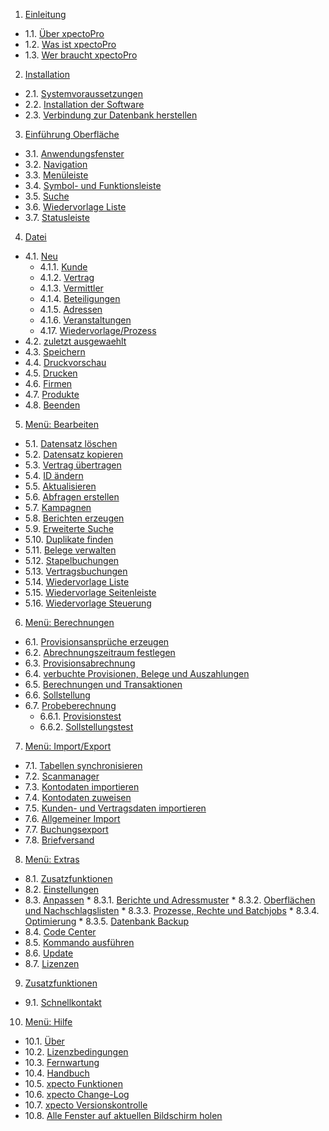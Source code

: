 1. [Einleitung](http://help.xpecto.de/Einleitung)
* 1.1. [Über xpectoPro](http://help.xpecto.de/Einleitung/Über_xpectoPro)
*  1.2. [Was ist xpectoPro](http://help.xpecto.de/Einleitung/Was_ist_xpectoPro)
*  1.3. [Wer braucht xpectoPro](http://help.xpecto.de/Einleitung/Wer_braucht_xpectoPro)
2.   [Installation](http://help.xpecto.de/Installation)
*  2.1. [Systemvoraussetzungen](http://help.xpecto.de/Installation/Systemvoraussetzungen)
*  2.2. [Installation der Software](http://help.xpecto.de/Installation/Installation_der_Software)
*  2.3. [Verbindung zur Datenbank herstellen](http://help.xpecto.de/Installation/Verbindung_zur_Datenbank_herstellen)
3.   [Einführung Oberfläche](http://help.xpecto.de/Einfuerung_Oberflaeche)
*  3.1. [Anwendungsfenster](http://help.xpecto.de/Einrichten_der_Stammdaten/Firmen_anlegen)
*  3.2. [Navigation](http://help.xpecto.de/Einrichten_der_Stammdaten/Produkte_anlegen)
*  3.3. [Menüleiste](http://help.xpecto.de/Einrichten_der_Stammdaten/Vermittler_anlegen)
*  3.4. [Symbol- und Funktionsleiste](http://help.xpecto.de/Einrichten_der_Stammdaten/Vermittlerstruktur_festlegen)
*  3.5. [Suche](http://help.xpecto.de/Einrichten_der_Stammdaten/Kunden_anlegen)
*  3.6. [Wiedervorlage Liste](http://help.xpecto.de/Einrichten_der_Stammdaten/Verträge_anlegen)
*  3.7. [Statusleiste](http://help.xpecto.de/Einrichten_der_Stammdaten/Verträge_anlegen)
4. [Datei](http://help.xpecto.de/Datei)
* 4.1. [Neu](http://help.xpecto.de/Datei/Neu)
     * 4.1.1. [Kunde](http://help.xpecto.de/Datei/Neu/Kunde)
     * 4.1.2.  [Vertrag](http://help.xpecto.de/Datei/Neu/Vertrag)
     *  4.1.3. [Vermittler](http://help.xpecto.de/Datei/Neu/Vermittler)
     *  4.1.4. [Beteiligungen](http://help.xpecto.de/Datei/Neu/Beteiligungen)
     *  4.1.5. [Adressen](http://help.xpecto.de/Datei/Neu/Interessenten)
     *  4.1.6. [Veranstaltungen](http://help.xpecto.de/Datei/Neu/Veranstaltungen)
     *  4.17. [Wiedervorlage/Prozess](http://help.xpecto.de/Datei/Neu/Wiedervorlage_Prozess)
 * 4.2. [zuletzt ausgewaehlt](http://help.xpecto.de/Datei/zuletzt_ausgewaehlt)
*  4.3. [Speichern](http://help.xpecto.de/Datei/Speichern)
*  4.4. [Druckvorschau](http://help.xpecto.de/Datei/Druckvorschau)
*  4.5. [Drucken](http://help.xpecto.de/Datei/Drucken)
* 4.6. [Firmen](http://help.xpecto.de/Datei/Firmen)
*  4.7. [Produkte](http://help.xpecto.de/Datei/Produkte)
*  4.8. [Beenden](http://help.xpecto.de/Datei/Beenden)
5. [Menü: Bearbeiten](http://help.xpecto.de/Bearbeiten)
*  5.1. [Datensatz löschen](http://help.xpecto.de/Bearbeiten/Datensatz_löschen)
* 5.2. [Datensatz kopieren](http://help.xpecto.de/Bearbeiten/Datensatz_kopieren)
* 5.3. [Vertrag übertragen](http://help.xpecto.de/Bearbeiten/Vertrag_übertragen)
* 5.4. [ID ändern](http://help.xpecto.de/Bearbeiten/ID_ändern)
* 5.5. [Aktualisieren](http://help.xpecto.de/Bearbeiten/Aktualisieren)
* 5.6. [Abfragen erstellen](http://help.xpecto.de/Bearbeiten/Abfragen_erstellen)
* 5.7. [Kampagnen](http://help.xpecto.de/Bearbeiten/Kampagnen)
* 5.8. [Berichten erzeugen](http://help.xpecto.de/Bearbeiten/Berichten_erzeugen)
* 5.9. [Erweiterte Suche](http://help.xpecto.de/Bearbeiten/Erweiterte_Suche)
* 5.10. [Duplikate finden](http://help.xpecto.de/Bearbeiten/Duplikate_finden)
* 5.11. [Belege verwalten](http://help.xpecto.de/Bearbeiten/Belege_verwalten)
*  5.12. [Stapelbuchungen](http://help.xpecto.de/Bearbeiten/Stapelbuchungen)
* 5.13. [Vertragsbuchungen](http://help.xpecto.de/Bearbeiten/Vertragsbuchungen)
* 5.14. [Wiedervorlage Liste](http://help.xpecto.de/Bearbeiten/Wiedervorlage_Liste)
* 5.15. [Wiedervorlage Seitenleiste](http://help.xpecto.de/Bearbeiten/Wiedervorlage_Seitenliste)
* 5.16.  [Wiedervorlage Steuerung](http://help.xpecto.de/Bearbeiten/Wiedervorlage_Steuereung)
6. [Menü: Berechnungen](http://help.xpecto.de/Berechnungen) 
*  6.1. [Provisionsansprüche erzeugen](http://help.xpecto.de/Berechnungen/Provisionsansprueche_erzeugen)
*  6.2. [Abrechnungszeitraum festlegen](http://help.xpecto.de/Berechnungen/Abrechnungszeitraum_festlegen)
*  6.3. [Provisionsabrechnung](http://help.xpecto.de/Berechnungen/Provisionsabrechnung)
*  6.4. [verbuchte Provisionen, Belege und Auszahlungen](http://help.xpecto.de/Berechnungen/verbuchte_Provisionen_Belege_und_Auszahlungen)
*  6.5. [Berechnungen und Transaktionen](http://help.xpecto.de/Berechnungen/Berechnungen_und_Transaktionen)
*  6.6. [Sollstellung](http://help.xpecto.de/Berechnungen/Sollstellung)
*  6.7. [Probeberechnung](http://help.xpecto.de/Berechnungen/Probeberechnung)
     *  6.6.1. [Provisionstest](http://help.xpecto.de/Berechnungen/Provisionstest)
     * 6.6.2. [Sollstellungstest](http://help.xpecto.de/Berechnungen/Sollstellungstest)
7.   [Menü: Import/Export](http://help.xpecto.de/Import_Export)
*  7.1. [Tabellen synchronisieren](http://help.xpecto.de/Import_Export/Tabellen_synchronisieren)
*  7.2. [Scanmanager](http://help.xpecto.de/Einleitung/Import_Export/Scanmanger)
*  7.3. [Kontodaten importieren](http://help.xpecto.de/Import_Export/Kontodaten_importieren)
* 7.4. [Kontodaten zuweisen](http://help.xpecto.de/Import_Export/Kontodaten_zuweisen)
* 7.5. [Kunden- und Vertragsdaten importieren](http://help.xpecto.de/Import_Export/Kunden_und_Vertragsdaten_importieren)
* 7.6. [Allgemeiner Import](http://help.xpecto.de/Import_Export/Allgemeiner_Import)
*  7.7. [Buchungsexport](http://help.xpecto.de/Import_Export/Buchungsexport)
* 7.8. [Briefversand](http://help.xpecto.de/Import_Export/Briefversand)
8.   [Menü: Extras](http://help.xpecto.de/Extras)
*  8.1. [Zusatzfunktionen](http://help.xpecto.de/Extras/Zusatzfunktionen)
*  8.2. [Einstellungen](http://help.xpecto.de/Extras/Einstellungen)
*  8.3. [Anpassen](http://help.xpecto.de/Extras/Anpassen)
           *  8.3.1. [Berichte und Adressmuster](http://help.xpecto.de/Extras/Anpassen_Berichte_und_Adressmuster)
           *  8.3.2. [Oberflächen und Nachschlagslisten](http://help.xpecto.de/Extras/Anpassen_Oberflächen_und_Nachschlagslisten)
           *  8.3.3. [Prozesse, Rechte und Batchjobs](http://help.xpecto.de/Extras/Anpassen_Prozesse_Rechte_und_Batchjobs)
           *  8.3.4. [Optimierung](http://help.xpecto.de/Extras/Anpassen_Optimierung)
           *  8.3.5. [Datenbank Backup](http://help.xpecto.de/Extras/Anpassen_Datenbank_backup)
*  8.4. [Code Center](http://help.xpecto.de/Extras/Code_Center)
*  8.5. [Kommando ausführen](http://help.xpecto.de/Extras/Kommando_ausführen)
*  8.6. [Update](http://help.xpecto.de/Extras/Update)
*  8.7. [Lizenzen](http://help.xpecto.de/Extras/Lizenzen)
9. [Zusatzfunktionen](http://help.xpecto.de/Hilfe)
 * 9.1. [Schnellkontakt](http://help.xpecto.de/Hilfe/Über) 
10.   [Menü: Hilfe](http://help.xpecto.de/Hilfe)
* 10.1. [Über](http://help.xpecto.de/Hilfe/Über)
* 10.2. [Lizenzbedingungen](http://help.xpecto.de/Hilfe/Lizenzbedingungen)
* 10.3. [Fernwartung](http://help.xpecto.de/Hilfe/Fernwartung)
* 10.4. [Handbuch](http://help.xpecto.de/Hilfe/Handbuch)
* 10.5. [xpecto Funktionen](http://help.xpecto.de/Hilfe/xpecto_Funktionen)
* 10.6. [xpecto Change-Log](http://help.xpecto.de/Hilfe/xpecto_Change_Log)
*   10.7. [xpecto Versionskontrolle](http://help.xpecto.de/Hilfe/xpecto_Versionskontrolle)
*  10.8. [Alle Fenster auf aktuellen Bildschirm holen](http://help.xpecto.de/Hilfe/xpecto_Versionskontrolle)
